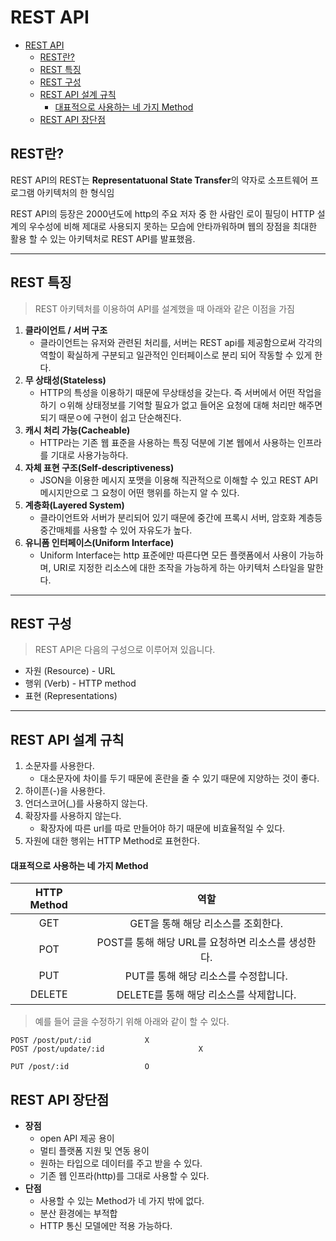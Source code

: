 # REST API

- [REST API](#rest-api)
  * [REST란?](#rest란?)
  * [REST 특징](#rest-특징)
  * [REST 구성](#rest-구성)
  * [REST API 설계 규칙](#rest-api-설계-규칙)
      - [대표적으로 사용하는 네 가지 Method](#대표적으로-사용하는-네-가지-Method)
  * [REST API 장단점](#rest-api-)
## REST란?

REST API의 REST는 **Representatuonal State Transfer**의 약자로 소프트웨어 프로그램 아키텍처의 한 형식임

REST API의 등장은 2000년도에 http의 주요 저자 중 한 사람인 로이 필딩이 HTTP 설계의 우수성에 비해 제대로 사용되지 못하는 모습에 안타까워하며 웹의 장점을 최대한 활용 할 수 있는 아키텍처로 REST API를 발표했음.

---

## REST 특징

> REST 아키텍처를 이용하여 API를 설계했을 때 아래와 같은 이점을 가짐

1. **클라이언트 / 서버 구조**
   * 클라이언트는 유저와 관련된 처리를, 서버는 REST api를 제공함으로써 각각의 역할이 확실하게 구분되고 일관적인 인터페이스로 분리 되어 작동할 수 있게 한다.
2. **무 상태성(Stateless)**
   * HTTP의 특성을 이용하기 때문에 무상태성을 갖는다. 즉 서버에서 어떤 작업을 하기 ㅇ위해 상태정보를 기억할 필요가 없고 들어온 요청에 대해 처리만 해주면 되기 때문ㅇ에 구현이 쉽고 단순해진다.
3. **캐시 처리 가능(Cacheable)**
   * HTTP라는 기존 웹 표준을 사용하는 특징 덕분에 기본 웹에서 사용하는 인프라를 기대로 사용가능하다.
4. **자체 표현 구조(Self-descriptiveness)**
   * JSON을 이용한 메시지 포맷을 이용해 직관적으로 이해할 수 있고 REST API 메시지만으로 그 요청이 어떤 행위를 하는지 알 수 있다.
5. **계층화(Layered System)**
   * 클라이언트와 서버가 분리되어 있기 때문에 중간에 프록시 서버, 암호화 계층등 중간매체를 사용할 수 있어 자유도가 높다.
6. **유니폼 인터페이스(Uniform Interface)**
   * Uniform Interface는 http 표준에만 따른다면 모든 플랫폼에서 사용이 가능하며, URI로 지정한 리소스에 대한 조작을 가능하게 하는 아키텍처 스타일을 말한다.

---

## REST 구성

> REST API은 다음의 구성으로 이루어져 있읍니다.

* 자원 (Resource) - URL
* 행위 (Verb) - HTTP method
* 표현 (Representations)

---

## REST API 설계 규칙

1. 소문자를 사용한다.
   + 대소문자에 차이를 두기 때문에 혼란을 줄 수 있기 때문에 지양하는 것이 좋다.
2. 하이픈(-)을 사용한다.
3. 언더스코어(_)를 사용하지 않는다.
4. 확장자를 사용하지 않는다.
   + 확장자에 따른 url를 따로 만들어야 하기 때문에 비효율적일 수 있다.
5. 자원에 대한 행위는 HTTP Method로 표현한다.

#### 대표적으로 사용하는 네 가지 Method

| HTTP Method |                        역할                        |
| :---------: | :------------------------------------------------: |
|     GET     |         GET을 통해 해당 리소스를 조회한다.         |
|     POT     | POST를 통해 해당 URL를 요청하면 리소스를 생성한다. |
|     PUT     |        PUT를 통해 해당 리소스를 수정합니다.        |
|   DELETE    |      DELETE를 통해 해당 리소스를 삭제합니다.       |

> 예를 들어 글을 수정하기 위해 아래와 같이 할 수 있다.

```
POST /post/put/:id			  X
POST /post/update/:id	                  X

PUT /post/:id 				  O
```



## REST API 장단점

* **장점**
  + open API 제공 용이
  + 멀티 플랫폼 지원 및 연동 용이
  + 원하는 타입으로 데이터를 주고 받을 수 있다.
  + 기존 웹 인프라(http)를 그대로 사용할 수 있다.
* **단점**
  * 사용할 수 있는 Method가 네 가지 밖에 없다.
  * 분산 환경에는 부적합
  * HTTP 통신 모델에만 적용 가능하다.